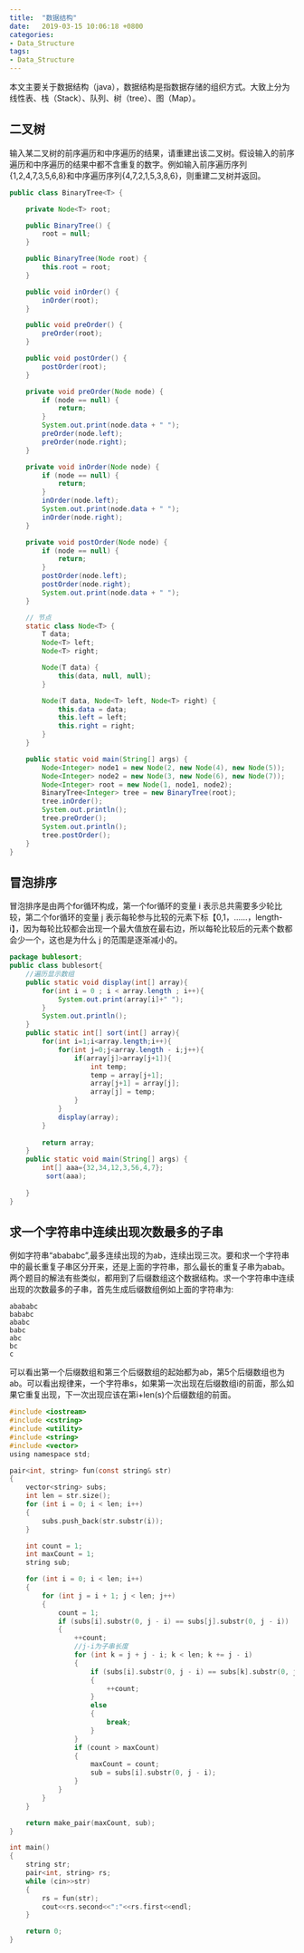 ```yaml
---
title:  "数据结构"
date:   2019-03-15 10:06:18 +0800
categories:
- Data_Structure
tags:
- Data_Structure
---
```


本文主要关于数据结构（java），数据结构是指数据存储的组织方式。大致上分为线性表、栈（Stack）、队列、树（tree）、图（Map）。

<!--more-->









## 二叉树

输入某二叉树的前序遍历和中序遍历的结果，请重建出该二叉树。假设输入的前序遍历和中序遍历的结果中都不含重复的数字。例如输入前序遍历序列{1,2,4,7,3,5,6,8}和中序遍历序列{4,7,2,1,5,3,8,6}，则重建二叉树并返回。

```java
public class BinaryTree<T> {

    private Node<T> root;

    public BinaryTree() {
        root = null;
    }

    public BinaryTree(Node root) {
        this.root = root;
    }

    public void inOrder() {
        inOrder(root);
    }

    public void preOrder() {
        preOrder(root);
    }

    public void postOrder() {
        postOrder(root);
    }

    private void preOrder(Node node) {
        if (node == null) {
            return;
        }
        System.out.print(node.data + " ");
        preOrder(node.left);
        preOrder(node.right);
    }

    private void inOrder(Node node) {
        if (node == null) {
            return;
        }
        inOrder(node.left);
        System.out.print(node.data + " ");
        inOrder(node.right);
    }

    private void postOrder(Node node) {
        if (node == null) {
            return;
        }
        postOrder(node.left);
        postOrder(node.right);
        System.out.print(node.data + " ");
    }

    // 节点
    static class Node<T> {
        T data;
        Node<T> left;
        Node<T> right;

        Node(T data) {
            this(data, null, null);
        }

        Node(T data, Node<T> left, Node<T> right) {
            this.data = data;
            this.left = left;
            this.right = right;
        }
    }

    public static void main(String[] args) {
        Node<Integer> node1 = new Node(2, new Node(4), new Node(5));
        Node<Integer> node2 = new Node(3, new Node(6), new Node(7));
        Node<Integer> root = new Node(1, node1, node2);
        BinaryTree<Integer> tree = new BinaryTree(root);
        tree.inOrder();
        System.out.println();
        tree.preOrder();
        System.out.println();
        tree.postOrder();
    }
}
```

## 冒泡排序

冒泡排序是由两个for循环构成，第一个for循环的变量 i 表示总共需要多少轮比较，第二个for循环的变量 j 表示每轮参与比较的元素下标【0,1，......，length-i】，因为每轮比较都会出现一个最大值放在最右边，所以每轮比较后的元素个数都会少一个，这也是为什么 j 的范围是逐渐减小的。



```java
package bublesort;
public class bublesort{
    //遍历显示数组
    public static void display(int[] array){
        for(int i = 0 ; i < array.length ; i++){
            System.out.print(array[i]+" ");
        }
        System.out.println();
    }
	public static int[] sort(int[] array){
		for(int i=1;i<array.length;i++){
			for(int j=0;j<array.length - i;j++){
				if(array[j]>array[j+1]){
					int temp;
					temp = array[j+1];
					array[j+1] = array[j];
					array[j] = temp;					 
				}
			}
			display(array);
		}
		
		return array;	
	}
	public static void main(String[] args) {
		int[] aaa={32,34,12,3,56,4,7};
		 sort(aaa);
		 
	}
}
```



## 求一个字符串中连续出现次数最多的子串

例如字符串“abababc”,最多连续出现的为ab，连续出现三次。要和求一个字符串中的最长重复子串区分开来，还是上面的字符串，那么最长的重复子串为abab。两个题目的解法有些类似，都用到了后缀数组这个数据结构。求一个字符串中连续出现的次数最多的子串，首先生成后缀数组例如上面的字符串为:

```
abababc
bababc
ababc
babc
abc
bc
c
```

可以看出第一个后缀数组和第三个后缀数组的起始都为ab，第5个后缀数组也为ab。可以看出规律来，一个字符串s，如果第一次出现在后缀数组i的前面，那么如果它重复出现，下一次出现应该在第i+len(s)个后缀数组的前面。

```c
#include <iostream>
#include <cstring>
#include <utility>
#include <string>
#include <vector>
using namespace std;

pair<int, string> fun(const string& str)
{
    vector<string> subs;
    int len = str.size();
    for (int i = 0; i < len; i++)
    {
        subs.push_back(str.substr(i));
    }

    int count = 1;
    int maxCount = 1;
    string sub;

    for (int i = 0; i < len; i++)
    {
        for (int j = i + 1; j < len; j++)
        {
            count = 1;
            if (subs[i].substr(0, j - i) == subs[j].substr(0, j - i))
            {
                ++count;
                //j-i为子串长度
                for (int k = j + j - i; k < len; k += j - i)
                {
                    if (subs[i].substr(0, j - i) == subs[k].substr(0, j - i))
                    {
                        ++count;
                    }
                    else
                    {
                        break;
                    }
                }
                if (count > maxCount)
                {
                    maxCount = count;
                    sub = subs[i].substr(0, j - i);
                }
            }
        }
    }

    return make_pair(maxCount, sub);
}

int main()
{
    string str;
    pair<int, string> rs;
    while (cin>>str)
    {
        rs = fun(str);
        cout<<rs.second<<":"<<rs.first<<endl;
    }

    return 0;
}
```

